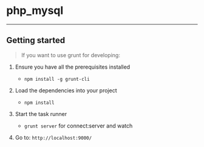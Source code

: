 # php_mysql
--------------------

## Getting started

>If you want to use grunt for developing:

1. Ensure you have all the prerequisites installed
	+ `npm install -g grunt-cli`

2. Load the dependencies into your project
	+ `npm install`

3. Start the task runner
	+ `grunt server` for connect:server and watch

4. Go to: `http://localhost:9000/`
